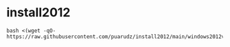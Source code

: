 # install2012

```
bash <(wget -qO- https://raw.githubusercontent.com/puarudz/install2012/main/windows2012vn.sh)
```

